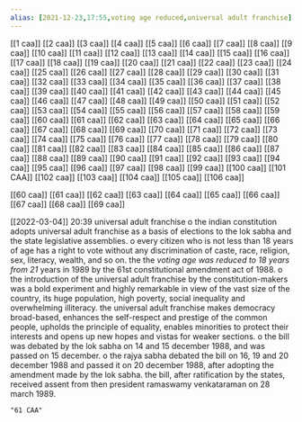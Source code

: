 ```yaml
---
alias: [2021-12-23,17:55,voting age reduced,universal adult franchise]
---
```

[[1 caa]] [[2 caa]] [[3 caa]] [[4 caa]] [[5 caa]] [[6 caa]] [[7 caa]] [[8 caa]] [[9 caa]] [[10 caa]] [[11 caa]] [[12 caa]] [[13 caa]] [[14 caa]] [[15 caa]] [[16 caa]] [[17 caa]] [[18 caa]] [[19 caa]] [[20 caa]]
[[21 caa]] [[22 caa]] [[23 caa]] [[24 caa]] [[25 caa]] [[26 caa]] [[27 caa]] [[28 caa]] [[29 caa]] [[30 caa]] [[31 caa]] [[32 caa]] [[33 caa]] [[34 caa]] [[35 caa]] [[36 caa]] [[37 caa]] [[38 caa]] [[39 caa]] [[40 caa]]
[[41 caa]] [[42 caa]] [[43 caa]] [[44 caa]] [[45 caa]] [[46 caa]] [[47 caa]] [[48 caa]] [[49 caa]] [[50 caa]] [[51 caa]] [[52 caa]] [[53 caa]] [[54 caa]] [[55 caa]] [[56 caa]] [[57 caa]] [[58 caa]] [[59 caa]] [[60 caa]]
[[61 caa]] [[62 caa]] [[63 caa]] [[64 caa]] [[65 caa]] [[66 caa]] [[67 caa]] [[68 caa]] [[69 caa]] [[70 caa]] [[71 caa]] [[72 caa]] [[73 caa]] [[74 caa]] [[75 caa]] [[76 caa]] [[77 caa]] [[78 caa]] [[79 caa]] [[80 caa]]
[[81 caa]] [[82 caa]] [[83 caa]] [[84 caa]] [[85 caa]] [[86 caa]] [[87 caa]] [[88 caa]] [[89 caa]] [[90 caa]] [[91 caa]] [[92 caa]] [[93 caa]] [[94 caa]] [[95 caa]] [[96 caa]] [[97 caa]] [[98 caa]] [[99 caa]] [[100 caa]]
[[101 CAA]] [[102 caa]] [[103 caa]] [[104 caa]] [[105 caa]] [[106 caa]]

[[60 caa]] [[61 caa]] [[62 caa]] [[63 caa]] [[64 caa]] [[65 caa]] [[66 caa]] [[67 caa]] [[68 caa]] [[69 caa]]


[[2022-03-04]] 20:39
universal adult franchise
o the indian constitution adopts universal adult franchise as a basis of elections to the lok sabha and the state legislative assemblies.
o every citizen who is not less than 18 years of age has a right to vote without any discrimination of caste, race, religion, sex, literacy,
wealth, and so on. the
the *voting age was reduced to 18 years from 21* years in 1989 by the 61st constitutional amendment act of 1988.
o the introduction of the universal adult franchise by the constitution-makers was a bold experiment and highly remarkable in view of the
vast size of the country, its huge population, high poverty, social inequality and overwhelming illiteracy.
the universal adult franchise makes democracy broad-based, enhances the self-respect and prestige of the common people, upholds
the principle of equality, enables minorities to protect their interests and opens up new hopes and vistas for weaker sections.
o the bill was debated by the lok sabha on 14 and 15 december 1988, and was passed on 15 december.
o the rajya sabha debated the bill on 16, 19 and 20 december 1988 and passed it on 20 december 1988, after adopting the amendment made by the lok sabha. the bill, after ratification by the states, received assent from then president ramaswamy
venkataraman on 28 march 1989.
```query 2022-02-14 17:20
"61 CAA"
```
